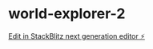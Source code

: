 # world-explorer-2

[Edit in StackBlitz next generation editor ⚡️](https://stackblitz.com/~/github.com/amithcabraal/world-explorer-2)